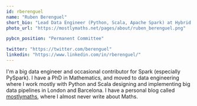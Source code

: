 ```yaml
---
id: rberenguel
name: "Ruben Berenguel"
short_bio: "Lead Data Engineer (Python, Scala, Apache Spark) at Hybrid Theory"
photo_url: "https://mostlymaths.net/pages/about/ruben_berenguel.png"

pybcn_position: "Permanent Committee"

twitter: "https://twitter.com/berenguel"
linkedin: "https://www.linkedin.com/in/rberenguel/"
---
```


I'm a big data engineer and occasional contributor for Spark (especially PySpark). I have a PhD in Mathematics, and moved to data engineering where I work mostly with Python and Scala designing and implementing big data pipelines in London and Barcelona. I have a personal blog called [mostlymaths](https://mostlymaths.net), where I almost never write about Maths.